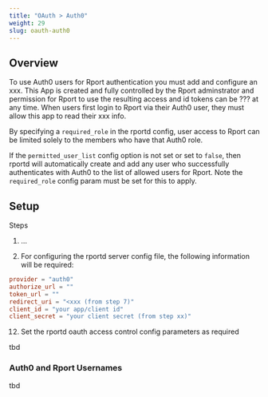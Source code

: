 ```yaml
---
title: "OAuth > Auth0"
weight: 29
slug: oauth-auth0
---
```


## Overview

To use Auth0 users for Rport authentication you must add and configure an xxx. This App is
created and fully controlled by the Rport adminstrator and permission for Rport to use the resulting access and
id tokens can be ??? at any time. When users first login to Rport via their Auth0 user, they must
allow this app to read their xxx info.

By specifying a `required_role` in the rportd config, user access to Rport can be limited solely to
the members who have that Auth0 role.

If the `permitted_user_list` config option is not set or set to `false`, then rportd will automatically
create and add any user who successfully authenticates with Auth0 to the list of allowed users for Rport.
Note the `required_role` config param must be set for this to apply.

## Setup

Steps

1. ...

11. For configuring the rportd server config file, the following information will be required:

  ```toml
  provider = "auth0"
  authorize_url = ""
  token_url = ""
  redirect_uri = "<xxx (from step 7)"
  client_id = "your app/client id"
  client_secret = "your client secret (from step xx)"
  ```

12. Set the rportd oauth access control config parameters as required

tbd

### Auth0 and Rport Usernames

tbd
